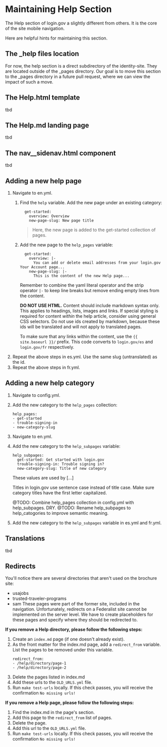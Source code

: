 # Maintaining Help Section

The Help section of login.gov a slightly different from others. It is the core of the site mobile navigation. 

Here are helpful hints for maintaining this section.

## The _help files location
For now, the help section is a direct subdirectory of the identity-site. They are located outside of the _pages directory. Our goal is to move this section to the _pages directory in a future pull request, where we can view the impact of such a move.

## The Help.html template
tbd

## The Help.md landing page
tbd

## The nav__sidenav.html component
tbd

## Adding a new help page
1. Navigate to en.yml.
    1. Find the `help` variable. Add the new page under an existing category:
        ```
          get-started:
            overview: Overview
            new-page-slug: New page title
        ```
        > Here, the new page is added to the get-started collection of pages.
    1. Add the new page to the `help_pages` variable:
        ```
          get-started:
            overview: |-
              You can add or delete email addresses from your login.gov Your Account page...
            new-page-slug: |-
              This is the content of the new Help page...
        ```
        Remember to combine the yaml literal operator and the strip operator `|-` to keep line breaks but remove ending empty lines from the content.

        **DO NOT USE HTML.** Content should include markdown syntax only. This applies to headings, lists, images and links. If special styling is required for content _within_ the help article, consider using general CSS selectors. Do not use ids created by markdown, because these ids will be translated and will not apply to translated pages.

        To make sure that any links within the content, use the ``{{ site.baseurl }}/`` prefix. This code converts to `login.gov/es` and `login.gov/fr` respectively.
1. Repeat the above steps in es.yml. Use the same slug (untranslated) as the id.
1. Repeat the above steps in fr.yml.

## Adding a new help category
1. Navigate to config.yml.
1. Add the new category to the `help_pages` collection:
    ```
    help_pages:
    - get-started
    - trouble-signing-in
    - new-category-slug
    ```
1. Navigate to en.yml.
1. Add the new category to the `help_subpages` variable:
    ```
    help_subpages:
      get-started: Get started with login.gov
      trouble-signing-in: Trouble signing in?
      new-category-slug: Title of new category
    ```
    These values are used by [...] 
    
    Titles in login.gov use sentence case instead of title case. Make sure category titles have the first letter capitalized.
    
    @TODO: Combine help_pages collection in config.yml with help_subpages. DRY.
    @TODO: Rename help_subpages to help_catogories to improve semantic meaning.
1. Add the new category to the `help_subpages` variable in es.yml and fr.yml.

## Translations
tbd

## Redirects
You'll notice there are several directories that aren't used on the brochure site:
  * usajobs
  * trusted-traveler-programs
  * sam
These pages were part of the former site, included in the navigation. Unfortunately, redirects on a Federalist site cannot be implemented on the server level. We have to create placeholders for these pages and specify where they should be redirected to.

__If you remove a Help directory, please follow the following steps:__
  1. Create an `index.md` page (if one doesn't already exist).
  1. As the front matter for the index.md page, add a `redirect_from` variable. List the pages to be removed under this variable.
      ```
      redirect_from: 
      - /help/directory/page-1
      - /help/directory/page-2
      ```
  1. Delete the pages listed in index.md
  1. Add these urls to the `OLD_URLS.yml` file.
  1. Run `make test-urls` locally. If this check passes, you will receive the confirmation `No missing urls!`

__If you remove a Help page, please follow the following steps:__
  1. Find the index.md in the page's section. 
  1. Add this page to the `redirect_from` list of pages.
  1. Delete the page.
  1. Add this url to the `OLD_URLS.yml` file.
  1. Run `make test-urls` locally. If this check passes, you will receive the confirmation `No missing urls!`
